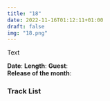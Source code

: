 ```yaml
---
title: "18"
date: 2022-11-16T01:12:11+01:00
draft: false
img: "18.png"
---
```


Text

**Date**: 
**Length**: 
**Guest**:   
**Release of the month**: 

<div>

</div>

### Track List